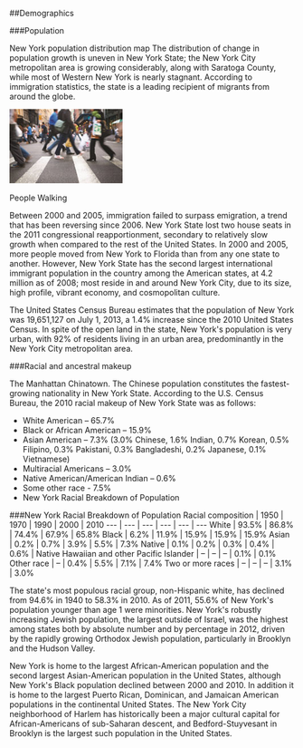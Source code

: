 ##Demographics

###Population

New York population distribution map
The distribution of change in population growth is uneven in New York State; the New York City metropolitan area is growing considerably, along with Saratoga County, while most of Western New York is nearly stagnant. According to immigration statistics, the state is a leading recipient of migrants from around the globe. 

<div class="photo-left">
	<img src="../images/pop1.jpg" alt="">
	<p>People Walking</p>
</div>

Between 2000 and 2005, immigration failed to surpass emigration, a trend that has been reversing since 2006. New York State lost two house seats in the 2011 congressional reapportionment, secondary to relatively slow growth when compared to the rest of the United States. In 2000 and 2005, more people moved from New York to Florida than from any one state to another. However, New York State has the second largest international immigrant population in the country among the American states, at 4.2 million as of 2008; most reside in and around New York City, due to its size, high profile, vibrant economy, and cosmopolitan culture.

The United States Census Bureau estimates that the population of New York was 19,651,127 on July 1, 2013, a 1.4% increase since the 2010 United States Census. In spite of the open land in the state, New York's population is very urban, with 92% of residents living in an urban area, predominantly in the New York City metropolitan area.

###Racial and ancestral makeup

The Manhattan Chinatown. The Chinese population constitutes the fastest-growing nationality in New York State.
According to the U.S. Census Bureau, the 2010 racial makeup of New York State was as follows:

* White American – 65.7%
* Black or African American – 15.9%
* Asian American – 7.3% (3.0% Chinese, 1.6% Indian, 0.7% Korean, 0.5% Filipino, 0.3% Pakistani, 0.3% Bangladeshi, 0.2% Japanese, 0.1% Vietnamese)
* Multiracial Americans – 3.0%
* Native American/American Indian – 0.6%
* Some other race - 7.5%
* New York Racial Breakdown of Population


###New York Racial Breakdown of Population
Racial composition | 	1950 | 	1970 | 	1990 | 	2000 | 	2010
--- | --- | --- | --- | --- | ---
White | 	93.5% | 	86.8% | 	74.4% | 	67.9% | 	65.8%
Black | 	6.2% | 	11.9% | 	15.9% | 	15.9% | 	15.9%
Asian | 	0.2% | 	0.7% | 	3.9% | 	5.5% | 	7.3%
Native | 	0.1% | 	0.2% | 	0.3% | 	0.4% | 	0.6% | 
Native Hawaiian and other Pacific Islander | 	– | 	– | 	– | 	0.1% | 	0.1%
Other race | 	– | 	0.4% | 	5.5% | 	7.1% | 	7.4% 
Two or more races | 	–	 | – | 	–	 | 3.1%	 | 3.0%


The state's most populous racial group, non-Hispanic white, has declined from 94.6% in 1940 to 58.3% in 2010. As of 2011, 55.6% of New York's population younger than age 1 were minorities. New York's robustly increasing Jewish population, the largest outside of Israel, was the highest among states both by absolute number and by percentage in 2012, driven by the rapidly growing Orthodox Jewish population, particularly in Brooklyn and the Hudson Valley.

New York is home to the largest African-American population and the second largest Asian-American population in the United States, although New York's Black population declined between 2000 and 2010. In addition it is home to the largest Puerto Rican, Dominican, and Jamaican American populations in the continental United States. The New York City neighborhood of Harlem has historically been a major cultural capital for African-Americans of sub-Saharan descent, and Bedford-Stuyvesant in Brooklyn is the largest such population in the United States.

